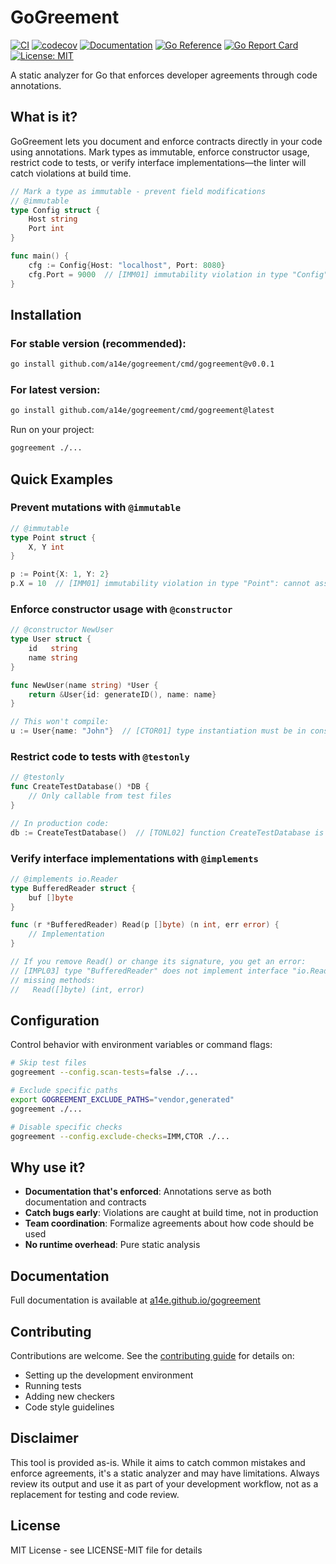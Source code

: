 # GoGreement

[![CI](https://github.com/a14e/gogreement/workflows/CI/badge.svg)](https://github.com/a14e/gogreement/actions)
[![codecov](https://codecov.io/github/a14e/gogreement/graph/badge.svg?token=CZWXY3URMF)](https://codecov.io/github/a14e/gogreement)
[![Documentation](https://img.shields.io/badge/mdBook-docs-blue.svg)](https://a14e.github.io/gogreement)
[![Go Reference](https://pkg.go.dev/badge/github.com/a14e/gogreement.svg)](https://pkg.go.dev/github.com/a14e/gogreement)
[![Go Report Card](https://goreportcard.com/badge/github.com/a14e/gogreement)](https://goreportcard.com/report/github.com/a14e/gogreement)
[![License: MIT](https://img.shields.io/badge/License-MIT-yellow.svg)](https://opensource.org/licenses/MIT)

A static analyzer for Go that enforces developer agreements through code annotations.

## What is it?

GoGreement lets you document and enforce contracts directly in your code using annotations. Mark types as immutable, enforce constructor usage, restrict code to tests, or verify interface implementations—the linter will catch violations at build time.

```go
// Mark a type as immutable - prevent field modifications
// @immutable
type Config struct {
    Host string
    Port int
}

func main() {
    cfg := Config{Host: "localhost", Port: 8080}
    cfg.Port = 9000  // [IMM01] immutability violation in type "Config": cannot assign to field "Port" of immutable type
}
```

## Installation

### For stable version (recommended):
```bash
go install github.com/a14e/gogreement/cmd/gogreement@v0.0.1
```

### For latest version:
```bash
go install github.com/a14e/gogreement/cmd/gogreement@latest
```

Run on your project:

```bash
gogreement ./...
```

## Quick Examples

### Prevent mutations with `@immutable`

```go
// @immutable
type Point struct {
    X, Y int
}

p := Point{X: 1, Y: 2}
p.X = 10  // [IMM01] immutability violation in type "Point": cannot assign to field "X" of immutable type
```

### Enforce constructor usage with `@constructor`

```go
// @constructor NewUser
type User struct {
    id   string
    name string
}

func NewUser(name string) *User {
    return &User{id: generateID(), name: name}
}

// This won't compile:
u := User{name: "John"}  // [CTOR01] type instantiation must be in constructor (allowed: [NewUser])
```

### Restrict code to tests with `@testonly`

```go
// @testonly
func CreateTestDatabase() *DB {
    // Only callable from test files
}

// In production code:
db := CreateTestDatabase()  // [TONL02] function CreateTestDatabase is marked @testonly and can only be called in test files
```

### Verify interface implementations with `@implements`

```go
// @implements io.Reader
type BufferedReader struct {
    buf []byte
}

func (r *BufferedReader) Read(p []byte) (n int, err error) {
    // Implementation
}

// If you remove Read() or change its signature, you get an error:
// [IMPL03] type "BufferedReader" does not implement interface "io.Reader"
// missing methods:
//   Read([]byte) (int, error)
```

## Configuration

Control behavior with environment variables or command flags:

```bash
# Skip test files
gogreement --config.scan-tests=false ./...

# Exclude specific paths
export GOGREEMENT_EXCLUDE_PATHS="vendor,generated"
gogreement ./...

# Disable specific checks
gogreement --config.exclude-checks=IMM,CTOR ./...
```

## Why use it?

- **Documentation that's enforced**: Annotations serve as both documentation and contracts
- **Catch bugs early**: Violations are caught at build time, not in production
- **Team coordination**: Formalize agreements about how code should be used
- **No runtime overhead**: Pure static analysis

## Documentation

Full documentation is available at [a14e.github.io/gogreement](https://a14e.github.io/gogreement/)

## Contributing

Contributions are welcome. See the [contributing guide](https://a14e.github.io/gogreement/04_contributing.html) for details on:

- Setting up the development environment
- Running tests
- Adding new checkers
- Code style guidelines

## Disclaimer

This tool is provided as-is. While it aims to catch common mistakes and enforce agreements, it's a static analyzer and may have limitations. Always review its output and use it as part of your development workflow, not as a replacement for testing and code review.

## License

MIT License - see LICENSE-MIT file for details